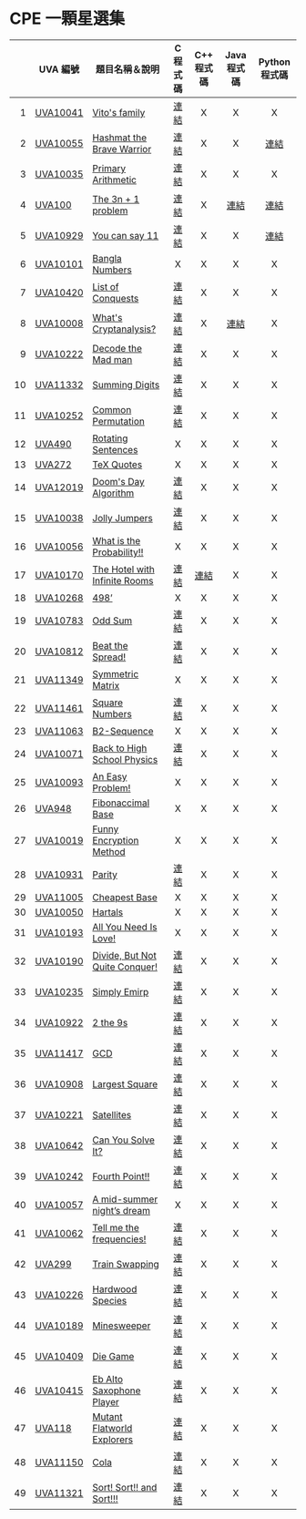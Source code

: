 # CPE 一顆星選集
|   | UVA 編號 | 題目名稱＆說明 | C 程式碼 | C++ 程式碼 | Java 程式碼 | Python 程式碼 |
|--:|----------|----------------|:--------:|:----------:|:-----------:|:-------------:|
| 1 | [UVA10041](https://onlinejudge.org/index.php?option=com_onlinejudge&Itemid=8&category=12&page=show_problem&problem=982) | [Vito's family](UVA10041%20-%20Vito's%20family) | [連結](UVA10041%20-%20Vito's%20family/main.c) | X | X | X |
| 2 | [UVA10055](https://onlinejudge.org/index.php?option=com_onlinejudge&Itemid=8&category=12&page=show_problem&problem=996) | [Hashmat the Brave Warrior](UVA10055%20-%20Hashmat%20the%20brave%20warrior) | [連結](UVA10055%20-%20Hashmat%20the%20brave%20warrior/main.c) | X | X | [連結](UVA10055%20-%20Hashmat%20the%20brave%20warrior/main.py) |
| 3 | [UVA10035](https://onlinejudge.org/index.php?option=com_onlinejudge&Itemid=8&category=12&page=show_problem&problem=976) | [Primary Arithmetic](UVA10035%20-%20Primary%20Arithmetic) | [連結](UVA10035%20-%20Primary%20Arithmetic/main.c) | X | X | X |
| 4 | [UVA100](https://onlinejudge.org/index.php?option=com_onlinejudge&Itemid=8&category=3&page=show_problem&problem=36) | [The 3n + 1 problem](UVA100%20-%20The%203n%20+%201%20problem) | [連結](UVA100%20-%20The%203n%20+%201%20problem/main.c) | X | [連結](UVA100%20-%20The%203n%20+%201%20problem/main.java) | [連結](UVA100%20-%20The%203n%20+%201%20problem/main.py) |
| 5 | [UVA10929](https://onlinejudge.org/index.php?option=com_onlinejudge&Itemid=8&category=21&page=show_problem&problem=1870) | [You can say 11](UVA10929%20-%20You%20can%20say%2011) | [連結](UVA10929%20-%20You%20can%20say%2011/main.c) | X | X | [連結](UVA10929%20-%20You%20can%20say%2011/main.py) |
| 6 | [UVA10101](https://onlinejudge.org/index.php?option=com_onlinejudge&Itemid=8&category=13&page=show_problem&problem=1042) | [Bangla Numbers](UVA10101%20-%20Bangla%20Numbers) | X | X | X | X |
| 7 | [UVA10420](https://onlinejudge.org/index.php?option=com_onlinejudge&Itemid=8&category=16&page=show_problem&problem=1361) | [List of Conquests](UVA10420%20-%20List%20of%20Conquests) | [連結](UVA10420%20-%20List%20of%20Conquests/main.c) | X | X | X |
| 8 | [UVA10008](https://onlinejudge.org/index.php?option=com_onlinejudge&Itemid=8&category=12&page=show_problem&problem=949) | [What's Cryptanalysis?](UVA10008%20-%20What's%20Cryptanalysis) | [連結](UVA10008%20-%20What's%20Cryptanalysis/main.c) | X | [連結](UVA10008%20-%20What's%20Cryptanalysis/main.java) | X |
| 9 | [UVA10222](https://onlinejudge.org/index.php?option=com_onlinejudge&Itemid=8&category=14&page=show_problem&problem=1163) | [Decode the Mad man](UVA10222%20-%20Decode%20the%20Mad%20man) | [連結](UVA10222%20-%20Decode%20the%20Mad%20man/main.c) | X | X | X |
|10 | [UVA11332](https://onlinejudge.org/index.php?option=com_onlinejudge&Itemid=8&category=25&page=show_problem&problem=2307) | [Summing Digits](UVA11332%20-%20Summing%20Digits) | [連結](UVA11332%20-%20Summing%20Digits/main.c) | X | X | X |
|11 | [UVA10252](https://onlinejudge.org/index.php?option=com_onlinejudge&Itemid=8&page=show_problem&problem=1193) | [Common Permutation](UVA10252%20-%20ommon%20Permutation) | [連結](UVA10252%20-%20ommon%20Permutation/main.c) | X | X | X |
|12 | [UVA490](https://onlinejudge.org/index.php?option=com_onlinejudge&Itemid=8&category=6&page=show_problem&problem=431) | [Rotating Sentences](UVA490%20-%20Rotating%20Sentences) | X | X | X | X |
|13 | [UVA272](https://onlinejudge.org/index.php?option=com_onlinejudge&Itemid=8&category=4&page=show_problem&problem=208) | [TeX Quotes](UVA272%20-%20TeX%20Quotes) | X | X | X | X |
|14 | [UVA12019](https://onlinejudge.org/index.php?option=com_onlinejudge&Itemid=8&category=242&page=show_problem&problem=3170) | [Doom's Day Algorithm](UVA12019%20-%20Doom's%20Day%20Algorithm) | [連結](UVA12019%20-%20Doom's%20Day%20Algorithm/main.c) | X | X | X |
|15 | [UVA10038](https://onlinejudge.org/index.php?option=com_onlinejudge&Itemid=8&category=12&page=show_problem&problem=979) | [Jolly Jumpers](UVA10038%20-%20Jolly%20Jumpers) | [連結](UVA10038%20-%20Jolly%20Jumpers/main.c) | X | X | X |
|16 | [UVA10056](https://onlinejudge.org/index.php?option=com_onlinejudge&Itemid=8&category=12&page=show_problem&problem=997) | [What is the Probability!!](UVA10056%20-%20What%20is%20the%20Probability!!) | X | X | X | X |
|17 | [UVA10170](https://onlinejudge.org/index.php?option=com_onlinejudge&Itemid=8&category=13&page=show_problem&problem=1111) | [The Hotel with Infinite Rooms](UVA10170%20-%20The%20Hotel%20with%20Infinite%20Rooms) | [連結](UVA10170%20-%20The%20Hotel%20with%20Infinite%20Rooms/main.c) | [連結](UVA10170%20-%20The%20Hotel%20with%20Infinite%20Rooms/main.cpp) | X | X |
|18 | [UVA10268](https://onlinejudge.org/index.php?option=com_onlinejudge&Itemid=8&category=14&page=show_problem&problem=1209) | [498’](UVA10268%20-%20498’) | X | X | X | X |
|19 | [UVA10783](https://onlinejudge.org/index.php?option=com_onlinejudge&Itemid=8&category=19&page=show_problem&problem=1724) | [Odd Sum](UVA10783%20-%20Odd%20Sum) | [連結](UVA10783%20-%20Odd%20Sum/main.c) | X | X | X |
|20 | [UVA10812](https://onlinejudge.org/index.php?option=com_onlinejudge&Itemid=8&category=24&page=show_problem&problem=1753) | [Beat the Spread!](UVA10812%20-%20Beat%20the%20Spread!) | [連結](UVA10812%20-%20Beat%20the%20Spread!/main.c) | X | X | X |
|21 | [UVA11349](https://onlinejudge.org/index.php?option=com_onlinejudge&Itemid=8&category=24&page=show_problem&problem=2324) | [Symmetric Matrix](UVA11349%20-%20Symmetric%20Matrix) | X | X | X | X |
|22 | [UVA11461](https://onlinejudge.org/index.php?option=com_onlinejudge&Itemid=8&category=24&page=show_problem&problem=2456) | [Square Numbers](UVA11461%20-%20Square%20Numbers) | [連結](UVA11461%20-%20Square%20Numbers/main.c) | X | X | X |
|23 | [UVA11063](https://onlinejudge.org/index.php?option=com_onlinejudge&Itemid=8&category=24&page=show_problem&problem=2004) | [B2-Sequence](UVA11063%20-%20B2-Sequence) | X | X | X | X |
|24 | [UVA10071](https://onlinejudge.org/index.php?option=com_onlinejudge&Itemid=8&category=24&page=show_problem&problem=1012) | [Back to High School Physics](UVA10071%20-%20Back%20to%20High%20School%20Physics) | [連結](UVA10071%20-%20Back%20to%20High%20School%20Physics/main.c) | X | X | X |
|25 | [UVA10093](https://onlinejudge.org/index.php?option=com_onlinejudge&Itemid=8&category=24&page=show_problem&problem=1034) | [An Easy Problem!](UVA10093%20-%20An%20Easy%20Problem) | X | X | X | X |
|26 | [UVA948](https://onlinejudge.org/index.php?option=com_onlinejudge&Itemid=8&category=24&page=show_problem&problem=889) | [Fibonaccimal Base](UVA948%20-%20Fibonaccimal%20Base) | X | X | X | X |
|27 | [UVA10019](https://onlinejudge.org/index.php?option=com_onlinejudge&Itemid=8&category=24&page=show_problem&problem=960) | [Funny Encryption Method](UVA10019%20-%20Funny%20Encryption%20Method) | X | X | X | X |
|28 | [UVA10931](https://onlinejudge.org/index.php?option=com_onlinejudge&Itemid=8&category=24&page=show_problem&problem=1872) | [Parity](UVA10931%20-%20Parity) | [連結](UVA10931%20-%20Parity/main.c) | X | X | X |
|29 | [UVA11005](https://onlinejudge.org/index.php?option=com_onlinejudge&Itemid=8&category=24&page=show_problem&problem=1946) | [Cheapest Base](UVA11005%20-%20Cheapest%20Base) | X | X | X | X |
|30 | [UVA10050](https://onlinejudge.org/index.php?option=com_onlinejudge&Itemid=8&category=24&page=show_problem&problem=991) | [Hartals](UVA10050%20-%20Hartals) | X | X | X | X |
|31 | [UVA10193](https://onlinejudge.org/index.php?option=com_onlinejudge&Itemid=8&category=24&page=show_problem&problem=1134) | [All You Need Is Love!](UVA10193%20-%20All%20You%20Need%20Is%20Love!) | X | X | X | X |
|32 | [UVA10190](https://onlinejudge.org/index.php?option=com_onlinejudge&Itemid=8&category=24&page=show_problem&problem=1131) | [Divide, But Not Quite Conquer!](UVA10190%20-%20Divide,%20But%20Not%20Quite%20Conquer!) | [連結](UVA10190%20-%20Divide,%20But%20Not%20Quite%20Conquer!/main.c) | X | X | X |
|33 | [UVA10235](https://onlinejudge.org/index.php?option=com_onlinejudge&Itemid=8&category=24&page=show_problem&problem=1176) | [Simply Emirp](UVA10235%20-%20Simply%20Emirp) | [連結](UVA10235%20-%20Simply%20Emirp/main.c) | X | X | X |
|34 | [UVA10922](https://onlinejudge.org/index.php?option=com_onlinejudge&Itemid=8&category=24&page=show_problem&problem=1863) | [2 the 9s](UVA10922%20-%202%20the%209s) | [連結](UVA10922%20-%202%20the%209s/main.c) | X | X | X |
|35 | [UVA11417](https://onlinejudge.org/index.php?option=com_onlinejudge&Itemid=8&category=24&page=show_problem&problem=2412) | [GCD](UVA11417%20-%20GCD) | [連結](UVA11417%20-%20GCD/main.c) | X | X | X |
|36 | [UVA10908](https://onlinejudge.org/index.php?option=com_onlinejudge&Itemid=8&category=24&page=show_problem&problem=1849) | [Largest Square](UVA10908%20-%20Largest%20Square) | [連結](UVA10908%20-%20Largest%20Square/main.c) | X | X | X |
|37 | [UVA10221](https://onlinejudge.org/index.php?option=com_onlinejudge&Itemid=8&category=24&page=show_problem&problem=1162) | [Satellites](UVA10221%20-%20Satellites) | [連結](UVA10221%20-%20Satellites/main.c) | X | X | X |
|38 | [UVA10642](https://onlinejudge.org/index.php?option=com_onlinejudge&Itemid=8&category=24&page=show_problem&problem=1583) | [Can You Solve It?](UVA10642%20-%20Can%20You%20Solve%20It) | [連結](UVA10642%20-%20Can%20You%20Solve%20It/main.c) | X | X | X |
|39 | [UVA10242](https://onlinejudge.org/index.php?option=com_onlinejudge&Itemid=8&category=24&page=show_problem&problem=1183) | [Fourth Point!!](UVA10242%20-%20Fourth%20Point!!) | [連結](UVA10242%20-%20Fourth%20Point!!/main.c) | X | X | X |
|40 | [UVA10057](https://onlinejudge.org/index.php?option=com_onlinejudge&Itemid=8&category=24&page=show_problem&problem=998) | [A mid-summer night’s dream](UVA10057%20-%20A%20mid-summer%20night’s%20dream) | X | X | X | X |
|41 | [UVA10062](https://onlinejudge.org/index.php?option=com_onlinejudge&Itemid=8&category=24&page=show_problem&problem=1003) | [Tell me the frequencies!](UVA10062%20-%20Tell%20me%20the%20frequencies!) | [連結](UVA10062%20-%20Tell%20me%20the%20frequencies!/main.c) | X | X | X |
|42 | [UVA299](https://onlinejudge.org/index.php?option=com_onlinejudge&Itemid=8&category=24&page=show_problem&problem=235) | [Train Swapping](UVA299%20-%20Train%20Swapping) | [連結](UVA299%20-%20Train%20Swapping/main.c) | X | X | X |
|43 | [UVA10226](https://onlinejudge.org/index.php?option=com_onlinejudge&Itemid=8&category=24&page=show_problem&problem=1167) | [Hardwood Species](UVA10226%20-%20Hardwood%20Species) | [連結](UVA10226%20-%20Hardwood%20Species/main.c) | X | X | X |
|44 | [UVA10189](https://onlinejudge.org/index.php?option=com_onlinejudge&Itemid=8&category=24&page=show_problem&problem=1130) | [Minesweeper](UVA10189%20-%20Minesweeper) | [連結](UVA10189%20-%20Minesweeper/main.c) | X | X | X |
|45 | [UVA10409](https://onlinejudge.org/index.php?option=com_onlinejudge&Itemid=8&category=24&page=show_problem&problem=1350) | [Die Game](UVA10409%20-%20Die%20Game) | [連結](UVA10409%20-%20Die%20Game/main.c) | X | X | X |
|46 | [UVA10415](https://onlinejudge.org/index.php?option=com_onlinejudge&Itemid=8&category=24&page=show_problem&problem=1356) | [Eb Alto Saxophone Player](UVA10415%20-%20Eb%20Alto%20Saxophone%20Player) | [連結](UVA10415%20-%20Eb%20Alto%20Saxophone%20Player/main.c) | X | X | X |
|47 | [UVA118](https://onlinejudge.org/index.php?option=com_onlinejudge&Itemid=8&category=24&page=show_problem&problem=54) | [Mutant Flatworld Explorers](UVA118%20-%20Mutant%20Flatworld%20Explorers) | [連結](UVA118%20-%20Mutant%20Flatworld%20Explorers/main.c) | X | X | X |
|48 | [UVA11150](https://onlinejudge.org/index.php?option=com_onlinejudge&Itemid=8&category=24&page=show_problem&problem=2091) | [Cola](UVA11150%20-%20Cola) | [連結](UVA11150%20-%20Cola/main.c) | X | X | X |
|49 | [UVA11321](https://onlinejudge.org/index.php?option=com_onlinejudge&Itemid=8&category=25&page=show_problem&problem=2296) | [Sort! Sort!! and Sort!!!](UVA11321%20-%20Sort!%20Sort!!%20and%20Sort!!!) | [連結](UVA11321%20-%20Sort!%20Sort!!%20and%20Sort!!!/main.c) | X | X | X |
